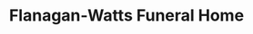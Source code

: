 ---
title: "Flanagan-Watts Funeral Home"
url: /marietta/flanagan-watts-funeral-home/
shop: funeral directors
---